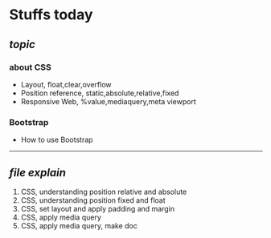 # Stuffs today
## *topic*
### about CSS
   - Layout, float,clear,overflow
   - Position reference, static,absolute,relative,fixed
   - Responsive Web, %value,mediaquery,meta viewport
   
### Bootstrap
   - How to use Bootstrap

---
## *file explain*   
1. CSS, understanding position relative and absolute
2. CSS, understanding position fixed and float
3. CSS, set layout and apply padding and margin
4. CSS, apply media query
5. CSS, apply media query, make doc